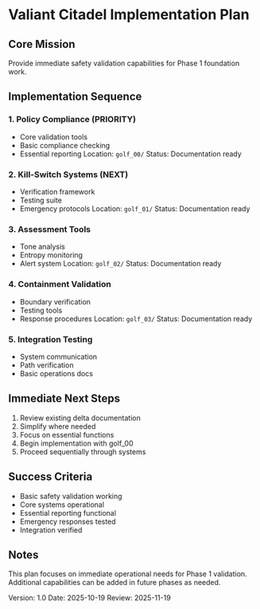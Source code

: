 # Valiant Citadel Implementation Plan

## Core Mission
Provide immediate safety validation capabilities for Phase 1 foundation work.

## Implementation Sequence

### 1. Policy Compliance (PRIORITY)
- Core validation tools
- Basic compliance checking
- Essential reporting
Location: `golf_00/`
Status: Documentation ready

### 2. Kill-Switch Systems (NEXT)
- Verification framework
- Testing suite
- Emergency protocols
Location: `golf_01/`
Status: Documentation ready

### 3. Assessment Tools
- Tone analysis
- Entropy monitoring
- Alert system
Location: `golf_02/`
Status: Documentation ready

### 4. Containment Validation
- Boundary verification
- Testing tools
- Response procedures
Location: `golf_03/`
Status: Documentation ready

### 5. Integration Testing
- System communication
- Path verification
- Basic operations docs

## Immediate Next Steps

1. Review existing delta documentation
2. Simplify where needed
3. Focus on essential functions
4. Begin implementation with golf_00
5. Proceed sequentially through systems

## Success Criteria

- Basic safety validation working
- Core systems operational
- Essential reporting functional
- Emergency responses tested
- Integration verified

## Notes

This plan focuses on immediate operational needs for Phase 1 validation. Additional capabilities can be added in future phases as needed.

Version: 1.0
Date: 2025-10-19
Review: 2025-11-19